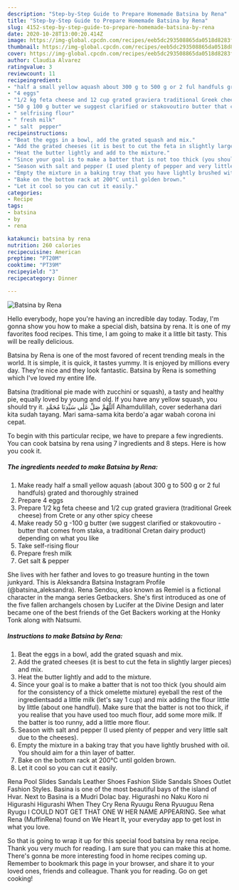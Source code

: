 ```yaml
---
description: "Step-by-Step Guide to Prepare Homemade Batsina by Rena"
title: "Step-by-Step Guide to Prepare Homemade Batsina by Rena"
slug: 4152-step-by-step-guide-to-prepare-homemade-batsina-by-rena
date: 2020-10-28T13:00:20.414Z
image: https://img-global.cpcdn.com/recipes/eeb5dc293508865da0518d8283fc42de/751x532cq70/batsina-by-rena-recipe-main-photo.jpg
thumbnail: https://img-global.cpcdn.com/recipes/eeb5dc293508865da0518d8283fc42de/751x532cq70/batsina-by-rena-recipe-main-photo.jpg
cover: https://img-global.cpcdn.com/recipes/eeb5dc293508865da0518d8283fc42de/751x532cq70/batsina-by-rena-recipe-main-photo.jpg
author: Claudia Alvarez
ratingvalue: 3
reviewcount: 11
recipeingredient:
- "half a small yellow aquash about 300 g to 500 g or 2 ful handfuls grated and thoroughly strained"
- "4 eggs"
- "1/2 kg feta cheese and 12 cup grated graviera traditional Greek cheese from Crete or any other spicy cheese"
- "50 g 100 g butter we suggest clarified or stakovoutiro butter that comes from staka a traditional Cretan dairy product depending on what you like"
- " selfrising flour"
- " fresh milk"
- " salt  pepper"
recipeinstructions:
- "Beat the eggs in a bowl, add the grated squash and mix."
- "Add the grated cheeses (it is best to cut the feta in slightly larger pieces) and mix."
- "Heat the butter lightly and add to the mixture."
- "Since your goal is to make a batter that is not too thick (you should aim for the consistency of a thick omelette mixture) eyeball the rest of the ingredientsadd a little milk (let&#39;s say 1 cup) and mix adding the flour little by little (about one handful). Make sure that the batter is not too thick, if you realise that you have used too much flour, add some more milk. If the batter is too runny, add a little more flour."
- "Season with salt and pepper (I used plenty of pepper and very little salt due to the cheeses)."
- "Empty the mixture in a baking tray that you have lightly brushed with oil. You should aim for a thin layer of batter."
- "Bake on the bottom rack at 200°C until golden brown."
- "Let it cool so you can cut it easily."
categories:
- Recipe
tags:
- batsina
- by
- rena

katakunci: batsina by rena 
nutrition: 260 calories
recipecuisine: American
preptime: "PT20M"
cooktime: "PT39M"
recipeyield: "3"
recipecategory: Dinner

---
```



![Batsina by Rena](https://img-global.cpcdn.com/recipes/eeb5dc293508865da0518d8283fc42de/751x532cq70/batsina-by-rena-recipe-main-photo.jpg)

Hello everybody, hope you're having an incredible day today. Today, I'm gonna show you how to make a special dish, batsina by rena. It is one of my favorites food recipes. This time, I am going to make it a little bit tasty. This will be really delicious.

Batsina by Rena is one of the most favored of recent trending meals in the world. It is simple, it is quick, it tastes yummy. It is enjoyed by millions every day. They're nice and they look fantastic. Batsina by Rena is something which I've loved my entire life.

Batsina (traditional pie made with zucchini or squash), a tasty and healthy pie, equally loved by young and old. If you have any yellow squash, you should try it. اَللَّهُمَّ صَلِّ عَلٰى سَيِّدِنَا مُحَمَّدٍ Alhamdulillah, cover sederhana dari kita sudah tayang. Mari sama-sama kita berdo&#39;a agar wabah corona ini cepat.


To begin with this particular recipe, we have to prepare a few ingredients. You can cook batsina by rena using 7 ingredients and 8 steps. Here is how you cook it.

<!--inarticleads1-->

##### The ingredients needed to make Batsina by Rena:

1. Make ready half a small yellow aquash (about 300 g to 500 g or 2 ful handfuls) grated and thoroughly strained
1. Prepare 4 eggs
1. Prepare 1/2 kg feta cheese and 1/2 cup grated graviera (traditional Greek cheese) from Crete or any other spicy cheese
1. Make ready 50 g -100 g butter (we suggest clarified or stakovoutiro -butter that comes from staka, a traditional Cretan dairy product) depending on what you like
1. Take  self-rising flour
1. Prepare  fresh milk
1. Get  salt &amp; pepper


She lives with her father and loves to go treasure hunting in the town junkyard. This is Aleksandra Batsina Instagram Profile (@batsina_aleksandra). Rena Sendou, also known as Remiel is a fictional character in the manga series Getbackers. She&#39;s first introduced as one of the five fallen archangels chosen by Lucifer at the Divine Design and later became one of the best friends of the Get Backers working at the Honky Tonk along with Natsumi. 

<!--inarticleads2-->

##### Instructions to make Batsina by Rena:

1. Beat the eggs in a bowl, add the grated squash and mix.
1. Add the grated cheeses (it is best to cut the feta in slightly larger pieces) and mix.
1. Heat the butter lightly and add to the mixture.
1. Since your goal is to make a batter that is not too thick (you should aim for the consistency of a thick omelette mixture) eyeball the rest of the ingredientsadd a little milk (let&#39;s say 1 cup) and mix adding the flour little by little (about one handful). Make sure that the batter is not too thick, if you realise that you have used too much flour, add some more milk. If the batter is too runny, add a little more flour.
1. Season with salt and pepper (I used plenty of pepper and very little salt due to the cheeses).
1. Empty the mixture in a baking tray that you have lightly brushed with oil. You should aim for a thin layer of batter.
1. Bake on the bottom rack at 200°C until golden brown.
1. Let it cool so you can cut it easily.


Rena Pool Slides Sandals Leather Shoes Fashion Slide Sandals Shoes Outlet Fashion Styles. Basina is one of the most beautiful bays of the island of Hvar. Next to Basina is a Mudri Dolac bay. Higurashi no Naku Koro ni Higurashi Higurashi When They Cry Rena Ryuugu Rena Ryuuguu Rena Ryugu I COULD NOT GET THAT ONE W HER NAME APPEARING. See what Rena (MuffinRena) found on We Heart It, your everyday app to get lost in what you love. 

So that is going to wrap it up for this special food batsina by rena recipe. Thank you very much for reading. I am sure that you can make this at home. There's gonna be more interesting food in home recipes coming up. Remember to bookmark this page in your browser, and share it to your loved ones, friends and colleague. Thank you for reading. Go on get cooking!
